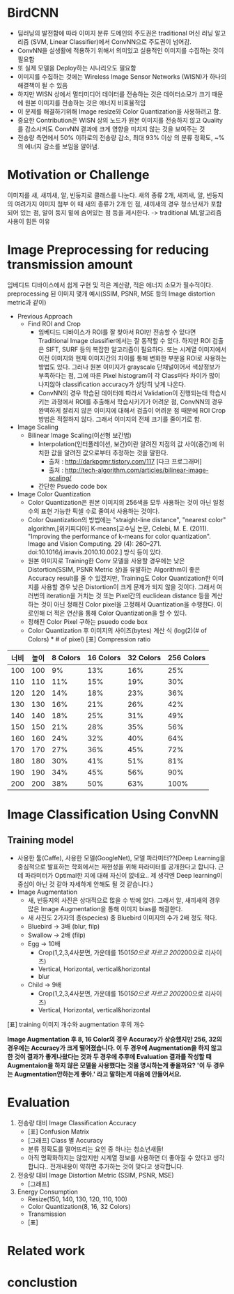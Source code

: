 # BirdCNN

* 딥러닝의 발전함에 따라 이미지 분류 도메인의 주도권은 traditional 머신 러닝 알고리즘 (SVM, Linear Classifier)에서 ConvNN으로 주도권이 넘어감.
* ConvNN을 실생활에 적용하기 위해서 의미있고 실용적인 이미지를 수집하는 것이 필요함
* 또 실제 모델을 Deploy하는 시나리오도 필요함
* 이미지를 수집하는 것에는 Wireless Image Sensor Networks (WISN)가 하나의 해결책이 될 수 있음
* 하지만 WISN 상에서 멀티미디어 데이터를 전송하는 것은 데이터소모가 크기 때문에 원본 이미지를 전송하는 것은 에너지 비효율적임
* 이 문제를 해결하기위해 Image resize와 Color Quantization을 사용하려고 함.
* 중요한 Contribution은 WISN 상의 노드가 원본 이미지를 전송하지 않고 Quality를 감소시켜도 ConvNN 결과에 크게 영향을 미치지 않는 것을 보여주는 것
* 전송량 측면에서 50% 이하로의 전송량 감소, 최대 93% 이상 의 분류 정확도, ~%의 에너지 감소를 보임을 알아냄.

# Motivation or Challenge

이미지를 새, 새끼새, 알, 빈둥지로 클래스를 나눈다. 새의 종류 2개, 새끼새, 알, 빈둥지의 여려가지 이미지 첨부
이 때 새의 종류가 2개 인 점, 새끼새의 경우 청소년새가 포함되어 있는 점, 알이 둥지 밑에 숨어있는 점 등을 제시한다. -> traditional ML알고리즘 사용이 힘든 이유

# Image Preprocessing for reducing transmission amount
임베디드 디바이스에서 쉽게 구현 및 적은 계산량, 적은 에너지 소모가 필수적이다.
preprocessing 된 이미지 몇개 예시(SSIM, PSNR, MSE 등의 Image distortion metric과 같이)

* Previous Approach
    * Find ROI and Crop
        * 임베디드 디바이스가 ROI를 잘 찾아서 ROI만 전송할 수 있다면 Traditional Image classifier에서는 잘 동작할 수 있다. 하지만 ROI 검출은 SIFT, SURF 등의 복잡한 알고리즘이 필요하다. 또는 시계열 이미지에서 이전 이미지와 현재 이미지간의 차이를 통해 변화한 부분을 ROI로 사용하는 방법도 있다. 그러나 원본 이미지가 grayscale 단채널이어서 색상정보가 부족하다는 점, 그에 따른 Pixel histogram이 각 Class마다 차이가 많이 나지않아 classification accuracy가 상당히 낮게 나온다.
        * ConvNN의 경우 학습된 데이터에 따라서 Validation이 진행되는데 학습시키는 과정에서 ROI를 추출해서 학습시키기가 어려운 점, ConvNN의 경우 완벽하게 잘리지 않은 이미지에 대해서 검출이 어려운 점 때문에 ROI Crop 방법은 적절하지 않다. 그래서 이미지의 전체 크기를 줄이기로 함.
* Image Scaling
    * Bilinear Image Scaling(이선형 보간법)
        * Interpolation(인터폴레이션, 보간)이란 알려진 지점의 값 사이(중간)에 위치한 값을 알려진 값으로부터 추정하는 것을 말한다.
            * 출처 : http://darkpgmr.tistory.com/117 [다크 프로그래머]
            * 출처 : http://tech-algorithm.com/articles/bilinear-image-scaling/
        * 간단한 Psuedo code box
* Image Color Quantization
    * Color Quantization은 원본 이미지의 256색을 모두 사용하는 것이 아닌 일정 수의 표현 가능한 픽셀 수로 줄여서 사용하는 것이다.
    * Color Quantization의 방법에는 "straight-line distance", "nearest color" algorithm,[위키피디아] K-means[교수님 논문, Celebi, M. E. (2011). "Improving the performance of k-means for color quantization". Image and Vision Computing. 29 (4): 260–271. doi:10.1016/j.imavis.2010.10.002.] 방식 등이 있다.
    * 원본 이미지로 Training한  Conv 모델을 사용할 경우에는 낮은 Distortion(SSIM, PSNR Metric 상)을 유발하는 Algorithm이 좋은 Accuracy result를 줄 수 있겠지만, Training도 Color Quantization한 이미지를 사용할 경우 낮은 Distortion이 크게 문제가 되지 않을 것이다. 그래서 여러번의 iteration을 거치는 것 또는 Pixel간의 euclidean distance 등을 계산하는 것이 아닌 정해진 Color pixel을 고정해서 Quantization을 수행한다. 이로인해 더 적은 연산을 통해 Color Quantization을 할 수 있다.
    * 정해진 Color Pixel 구하는 psuedo code box
    * Color Quantization 후 이미지의 사이즈(bytes) 계산 식 (log(2)(# of Colors) * # of pixel)
[표] Compression ratio

|너비|높이|8 Colors|16 Colors|32 Colors|256 Colors|
|---|---|---|---|---|---|
|100|100|9%|13%|16%|25%|
|110|110|11%|15%|19%|30%|
|120|120|14%|18%|23%|36%|
|130|130|16%|21%|26%|42%|
|140|140|18%|25%|31%|49%|
|150|150|21%|28%|35%|56%|
|160|160|24%|32%|40%|64%|
|170|170|27%|36%|45%|72%|
|180|180|30%|41%|51%|81%|
|190|190|34%|45%|56%|90%|
|200|200|38%|50%|63%|100%|

# Image Classification Using ConvNN
## Training model
* 사용한 툴(Caffe), 사용한 모델(GoogleNet), 모델 파라미터??(Deep Learning을 중심적으로 발표하는 학회에서는 재현성을 위해 파라미터를 공개한다고 합니다. 근데 파라미터가 Optimal한 지에 대해 자신이 없네요.. 제 생각엔 Deep learning이 중심이 아닌 것 같아 자세하게 안해도 될 것 같습니다.)
* Image Augmentation
    * 새, 빈둥지의 사진은 상대적으로 많을 수 밖에 없다. 그래서 알, 새끼새의 경우 많은 Image Augmentation을 통해 이미지 bias를 해결한다.
    * 새 사진도 2가자의 종(species) 중 Bluebird 이미지의 수가 2배 정도 적다.
    * Bluebird -> 3배 (blur, filp)
    * Swallow -> 2배 (filp)
    * Egg -> 10배
        * Crop(1,2,3,4사분면, 가운데를 150*150으로 자르고 200*200으로 리사이즈)
        * Vertical, Horizontal, vertical&horizontal
        * blur        
    * Child -> 9배
        * Crop(1,2,3,4사분면, 가운데를 150*150으로 자르고 200*200으로 리사이즈)
        * Vertical, Horizontal, vertical&horizontal

[표] training 이미지 개수와 augmentation 후의 개수

**Image Augmentation 후 8, 16 Color의 경우 Accuracy가 상승했지만 256, 32의 경우에는 Accuracy가 크게 떨어졌습니다. 이 두 경우에 Augmentation을 하지 않고 한 것이 결과가 좋게나왔다는 것과 두 경우에 추후에 Evaluation 결과를 작성할 때 Augmentaion을 하지 않은 모델을 사용했다는 것을 명시하는게 좋을까요? '이 두 경우는 Augmentation안하는게 좋아.' 라고 말하는게 마음에 안들어서요.**

# Evaluation
1. 전송량 대비 Image Classification Accuracy
    * [표] Confusion Matrix
    * [그래프] Class 별 Accuracy
    * 분류 정확도를 떨어뜨리는 요인 중 하나는 청소년새들!
    * 아직 명확화하지는 않았지만 시계열 정보를 사용하면 더 좋아질 수 있다고 생각합니다.. 전개내용이 약하면 추가하는 것이 맞다고 생각합니다.
2. 전송량 대비 Image Distortion Metric (SSIM, PSNR, MSE)
    * [그래프]
3. Energy Consumption
    * Resize(150, 140, 130, 120, 110, 100)
    * Color Quantization(8, 16, 32 Colors)
    * Transmission
    * [표]

# Related work

# conclustion